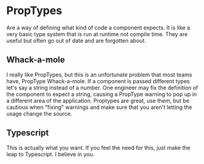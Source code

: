 # PropTypes
Are a way of defining what kind of code a component expects. It is like a very
basic type system that is run at runtime not complie time. They are useful but
often go out of date and are forgotten about.

## Whack-a-mole
I really like PropTypes, but this is an unfortunate problem that most teams
have, PropType Whack-a-mole. If a component is passed different types let's say
a string instead of a number. One engineer may fix the definition of the
component to expect a string, causing a PropType warning to pop up in a
different area of the application. Proptypes are great, use them, but be
cautious when "fixing" warnings and make sure that you aren't letting the usage
change the source.

## Typescript
This is actually what you want. If you feel the need for this, just make the leap to Typescript. I believe in you.
